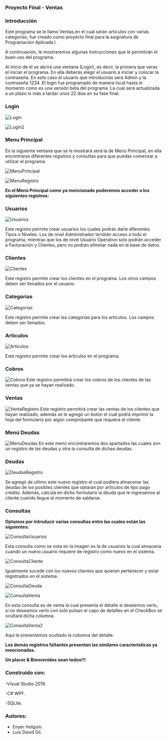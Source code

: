 ### **Proyecto Final - Ventas**

### Introducción

Este programa se le llamo Ventas,en el cual serán artículos con varias categorías,  fue creado como proyecto final para la asignatura de Programación Aplicada I.

A continuación, le mostraremos algunas instrucciones que le permitirán el buen uso del programa. 

Al inicio de él se abrirá una ventana (Login), es decir, la primera que veras el iniciar el programa. En ella deberás elegir el usuario a iniciar y colocar la contraseña. En este caso el usuario que introducirás será Admin y la contraseña 1234. El login fue programado de manera local hasta el momento como es una versión beta del programa. La cual será actualizada a un plazo lo más a tardar unos 22 días en su fase final.

### Login

![Login](https://user-images.githubusercontent.com/54584123/78411655-59eb3e00-75de-11ea-8e5a-7c389eeff98c.png)

![Login2](https://user-images.githubusercontent.com/54584123/78411653-58ba1100-75de-11ea-9e6b-94800c081966.png)

### Menu Principal
En la siguiente ventana que se le mostrará será la de Menú Principal, en ella encontraras diferentes registros y consultas para que puedas comenzar a utilizar el programa. 

![MenuPrincipal](https://user-images.githubusercontent.com/54584123/78412124-31fcda00-75e0-11ea-96e6-0029052f2dfa.png)

![MenuRegistro](https://user-images.githubusercontent.com/54584123/78412136-3923e800-75e0-11ea-8fe4-c97455da08cb.png)

**En el Menú Principal como ya mencionado poderemos acceder a los siguientes registros:**

### Usuarios
![Usuarios](https://user-images.githubusercontent.com/54584123/78412265-ba7b7a80-75e0-11ea-9738-fe010011e2d7.png)

Este registro permite crear usuarios los cuales podrás darle diferentes Tipos o Niveles. Los de nivel Administrador tendrán acceso a todo el programa, mientras que los de nivel Usuario Operativo solo podrán acceder a Facturación y Clientes, pero no podrán eliminar nada en la base de datos.

### Clientes
![Clientes](https://user-images.githubusercontent.com/54584123/78412373-1b0ab780-75e1-11ea-8430-02ab67caf8f3.png)

Este registro permite crear los clientes en el programa. Los otros campos deben ser llenados por el usuario.

### Categorias
![Categorias](https://user-images.githubusercontent.com/54584123/78412391-2a8a0080-75e1-11ea-9970-41b09352b865.png)

Este registro permite crear las categorías para los artículos. Los campos deben ser llenados.

### Articulos
![Articulos](https://user-images.githubusercontent.com/54584123/78412410-4392b180-75e1-11ea-9a4a-ae42d3dea5fe.png)

Este registro permite crear los artículos en el programa.

### Cobros
![Cobros](https://user-images.githubusercontent.com/54584123/78412437-586f4500-75e1-11ea-86b4-747d523781c6.png)
Este registro permitirá crear los cobros de los clientes de las ventas que ya se hayan realizado.

### Ventas
![VentaRegistro](https://user-images.githubusercontent.com/54584123/78412467-70df5f80-75e1-11ea-8873-19d4d7559b67.jpg)
Este registro permitirá crear las ventas de los clientes que hayan realizado, además se le agregó un botón el cual podrá 
imprimir la hoja del formulario por algún comprobante que requiera el cliente.

### Menú Deudas
![MenuDeudas](https://user-images.githubusercontent.com/54584123/78412488-8a80a700-75e1-11ea-8d50-7bdfc4b1b1be.png)
En este menú encontraremos dos apartados las cuales son un registro de las deudas y otra la consulta de dichas deudas.

### Deudas
![DeudasRegistro](https://user-images.githubusercontent.com/54584123/78412569-c6b40780-75e1-11ea-8c46-091e41a5151b.png)

Se agregó de ultimo este nuevo registro el cual pudiera almacenar las deudas de los posibles clientes que optaran por artículos de tipo pago crédito. Además, calcula en dicho formulario la deuda que le ingresamos al cliente cuando llegue el momento de saldarse.

### Consultas

**Optamos por introducir varias consultas entre las cuales están las siguientes:** 

![ConsultaUsuarios](https://user-images.githubusercontent.com/54584123/78412620-00850e00-75e2-11ea-9933-7fa012f54432.png)

Esta consulta como se nota en la imagen es la de usuarios la cual almacena cuando un nuevo usuario requiere de registro como nuevo en el sistema.

![ConsultaCliente](https://user-images.githubusercontent.com/54584123/78412631-0c70d000-75e2-11ea-9df1-17a49ba321f2.png)

Igualmente sucede con los nuevos clientes que quieren pertenecer y estar registrados en el sistema. 

![ConsultaDeuda](https://user-images.githubusercontent.com/54584123/78412652-23172700-75e2-11ea-876c-1d03244b6f6a.png)

![ConsultaVenta](https://user-images.githubusercontent.com/54584123/78412657-2c07f880-75e2-11ea-8f6d-a8abfe59bc2e.png)

En esta consulta es de venta la cual presenta el detalle si deseamos verlo, si no deseamos verlo con solo pulsan el capo de detalles en el CheckBox se ocultará dicha columna.

![ConsultaVenta2](https://user-images.githubusercontent.com/54584123/78412676-3a561480-75e2-11ea-9747-31b4aad8e7b2.png)

Aquí le presentamos ocultado la columna del detalle.

**Los demás registros faltantes presentan las similares características ya mencionadas.**

**Un placer & Bienvenidos sean todos!!!**

### Construido con:

-Visual Studio 2019.

-C# WPF.

-SQLite.

### Autores:
* Enyer Holguin.
* Luis David Gil.




